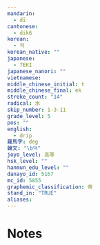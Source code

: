 ```yaml
---
mandarin:
  - dī
cantonese:
  - dik6
korean:
  - 적
korean_native: ""
japanese:
  - TEKI
japanese_nanori: ""
vietnamese:
middle_chinese_initial: t
middle_chinese_final: ek
stroke_count: "14"
radical: 水
skip_number: 1-3-11
grade_level: 5
pos: ""
english:
  - drip
羅馬字: deg
韓文: "\b덕"
joyo_level: 高等
hsk_level: ""
hanmun_edu_level: ""
danayo_id: 5167
mc_id: 5855
graphemic_classification: 帝
stand_in: "TRUE"
aliases:
---
```


# Notes
